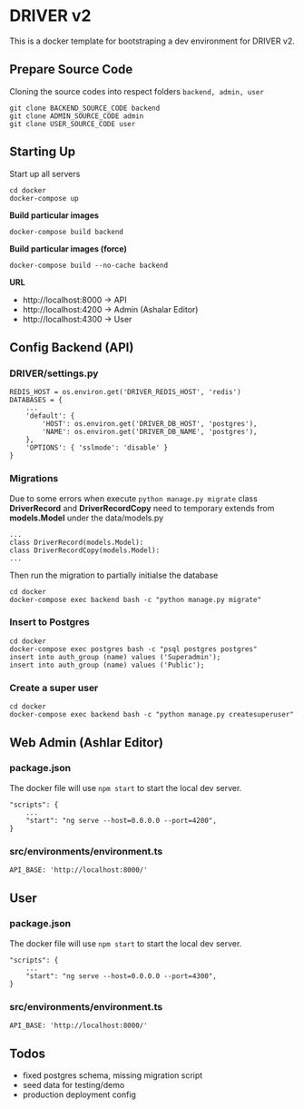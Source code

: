 # DRIVER v2
This is a docker template for bootstraping a dev environment for DRIVER v2.

## Prepare Source Code
Cloning the source codes into respect folders `backend, admin, user`

    git clone BACKEND_SOURCE_CODE backend
    git clone ADMIN_SOURCE_CODE admin
    git clone USER_SOURCE_CODE user

## Starting Up
Start up all servers

    cd docker
    docker-compose up
**Build particular images**

    docker-compose build backend
**Build particular images (force)**

    docker-compose build --no-cache backend
**URL**

 - http://localhost:8000 -> API
 - http://localhost:4200 -> Admin (Ashalar Editor)
 - http://localhost:4300 -> User

## Config Backend (API)
  ### DRIVER/settings.py

    REDIS_HOST = os.environ.get('DRIVER_REDIS_HOST', 'redis')
    DATABASES = {
	    ...
	    'default': {
		    'HOST': os.environ.get('DRIVER_DB_HOST', 'postgres'),
		    'NAME': os.environ.get('DRIVER_DB_NAME', 'postgres'),
		},
		'OPTIONS': { 'sslmode': 'disable' }
	}

### Migrations
Due to some errors when execute `python manage.py migrate`  class **DriverRecord** and **DriverRecordCopy** need to temporary extends from **models.Model** under the data/models.py

    ...
    class DriverRecord(models.Model):
    class DriverRecordCopy(models.Model):
    ...

   Then run the migration to partially initialse the database

    cd docker
    docker-compose exec backend bash -c "python manage.py migrate"

### Insert to Postgres

    cd docker
    docker-compose exec postgres bash -c "psql postgres postgres"
    insert into auth_group (name) values ('Superadmin');
    insert into auth_group (name) values ('Public');

### Create a super user

    cd docker
    docker-compose exec backend bash -c "python manage.py createsuperuser"


## Web Admin (Ashlar Editor)

  ### package.json
  The docker file will use `npm start` to start the local dev server.

    "scripts": {
	    ...
	    "start": "ng serve --host=0.0.0.0 --port=4200",
	}

### src/environments/environment.ts

    API_BASE: 'http://localhost:8000/'

## User


  ### package.json
  The docker file will use `npm start` to start the local dev server.


    "scripts": {
	    ...
	    "start": "ng serve --host=0.0.0.0 --port=4300",
	}
### src/environments/environment.ts

    API_BASE: 'http://localhost:8000/'

## Todos

 - fixed postgres schema, missing migration script
 - seed data for testing/demo
 - production deployment config
